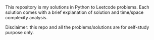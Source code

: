 This repository is my solutions in Python to Leetcode problems. Each solution comes with a brief explanation of solution and time/space complexity analysis. 

Disclaimer: this repo and all the problems/solutions are for self-study purpose only. 